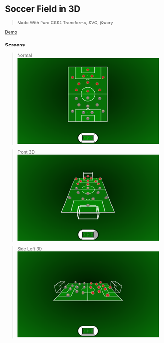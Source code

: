 # Soccer Field in 3D 

> Made With Pure CSS3 Transforms, SVG, jQuery

[Demo](http://dmsanchez86.github.io/Field_3d/)

### Screens

> Normal
![Normal Field Football](Screens/normal.png)

> Front 3D
![Normal Field Football](Screens/front.png)

> Side Left 3D
![Normal Field Football](Screens/left.png)